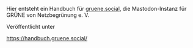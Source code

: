 Hier entsteht ein Handbuch für [gruene.social](https://gruene.social/), die Mastodon-Instanz für GRÜNE von Netzbegrünung e. V.

Veröffentlicht unter

https://handbuch.gruene.social/
